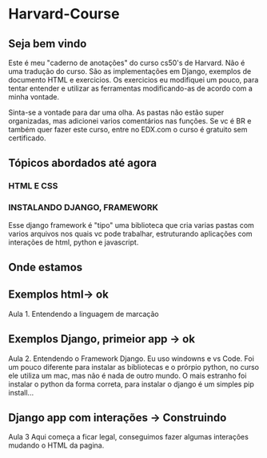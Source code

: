 # Harvard-Course

## Seja bem vindo

Este é meu "caderno de anotações" do curso cs50's de Harvard.
Não é uma tradução do curso. São as implementações em Django, exemplos de documento HTML e exercicios.
Os exercicios eu modifiquei um pouco, para tentar entender e utilizar as ferramentas modificando-as de acordo com a minha vontade.

Sinta-se a vontade para dar uma olha.
As pastas não estão super organizadas, mas adicionei varios comentários nas funções.
Se vc é BR e também quer fazer este curso, entre no EDX.com o curso é gratuito sem certificado.

## Tópicos abordados até agora

### HTML E CSS

### INSTALANDO DJANGO, FRAMEWORK

Esse django framework é "tipo" uma biblioteca que cria varias pastas com varios arquivos nos quais vc pode trabalhar, estruturando aplicações com interações
de html, python e javascript.

## Onde estamos

## Exemplos html-> ok

Aula 1. Entendendo a linguagem de marcação

## Exemplos Django, primeior app ->  ok

Aula 2. Entendendo o Framework Django.
Eu uso windowns e vs Code.
Foi um pouco diferente para instalar as bibliotecas e o prórpio python, no curso ele utiliza um mac, mas não é nada de outro mundo. O mais estranho foi instalar o python da forma correta, para instalar o django é um simples pip install...

## Django app com interações -> Construindo

Aula 3
Aqui começa a ficar legal, conseguimos fazer algumas interações mudando o HTML da pagina.
